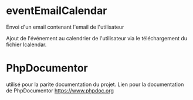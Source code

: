 # eventEmailCalendar

Envoi d'un email contenant l'email de l'utilisateur

Ajout de l'événement  au calendrier de l'utilisateur via   le téléchargement du fichier Icalendar.


# PhpDocumentor

utilisé  pour la parite documentation du projet.
Lien pour la documentation de PhpDocumentor https://www.phpdoc.org

